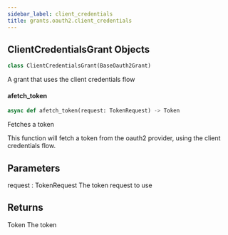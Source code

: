 ```yaml
---
sidebar_label: client_credentials
title: grants.oauth2.client_credentials
---
```


## ClientCredentialsGrant Objects

```python
class ClientCredentialsGrant(BaseOauth2Grant)
```

A grant that uses the client credentials flow

#### afetch\_token

```python
async def afetch_token(request: TokenRequest) -> Token
```

Fetches a token

This function will fetch a token from the oauth2 provider,
using the client credentials flow.


Parameters
----------
request : TokenRequest
    The token request to use

Returns
-------
Token
    The token

